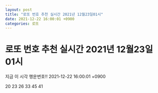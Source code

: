 ```yaml
---
layout: post
title: "로또 번호 추천 실시간 2021년 12월23일01시"
date: 2021-12-22 16:00:01 +0900
categories: 로또
---
```


# 로또 번호 추천 실시간 2021년 12월23일01시

지금 이 시각 행운번호!! 2021-12-22 16:00:01 +0900

 20  23  26  33  45  41 

